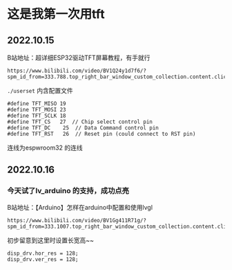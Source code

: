 # 这是我第一次用tft
## 2022.10.15
B站地址：超详细ESP32驱动TFT屏幕教程，有手就行
```
https://www.bilibili.com/video/BV1Q24y1d7f6/?spm_id_from=333.788.top_right_bar_window_custom_collection.content.click
```
` ./userset ` 内含配置文件
```
#define TFT_MISO 19
#define TFT_MOSI 23
#define TFT_SCLK 18
#define TFT_CS   27  // Chip select control pin
#define TFT_DC    25  // Data Command control pin
#define TFT_RST   26  // Reset pin (could connect to RST pin)

```

连线为espwroom32 的连线


## 2022.10.16 
### 今天试了lv_arduino 的支持，成功点亮



B站地址：【Arduino】怎样在arduino中配置和使用lvgl
```
https://www.bilibili.com/video/BV1Gg411R71g/?spm_id_from=333.1007.top_right_bar_window_custom_collection.content.click&vd_source=2097425578c361917ecd9ca79dce6b72
```


初步留意到这里时设置长宽高~~
```
disp_drv.hor_res = 128;
disp_drv.ver_res = 128;
```


